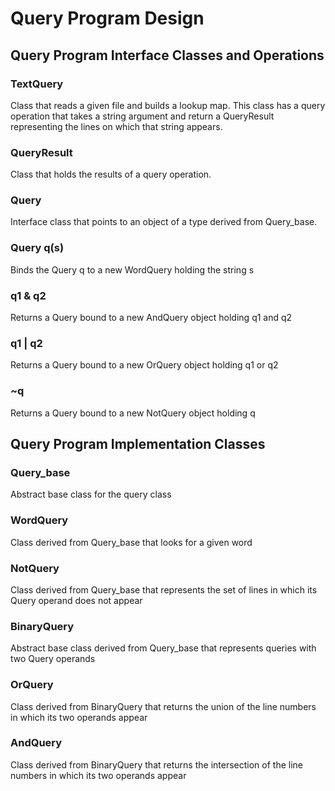 # Query Program Design
## Query Program Interface Classes and Operations
### TextQuery
Class that reads a given file and builds a lookup map. This class has a query operation that takes a string argument and return a QueryResult representing the lines on which that string appears.
### QueryResult
Class that holds the results of a query operation.
### Query
Interface class that points to an object of a type derived from Query_base.
### Query q(s)
Binds the Query q to a new WordQuery holding the string s
### q1 & q2
Returns a Query bound to a new AndQuery object holding q1 and q2
### q1 | q2
Returns a Query bound to a new OrQuery object holding q1 or q2
### ~q
Returns a Query bound to a new NotQuery object holding q

## Query Program Implementation Classes
### Query_base
Abstract base class for the query class
### WordQuery
Class derived from Query_base that looks for a given word
### NotQuery
Class derived from Query_base that represents the set of lines in which its Query operand does not appear
### BinaryQuery
Abstract base class derived from Query_base that represents queries with two Query operands
### OrQuery
Class derived from BinaryQuery that returns the union of the line numbers in which its two operands appear
### AndQuery
Class derived from BinaryQuery that returns the intersection of the line numbers in which its two operands appear


